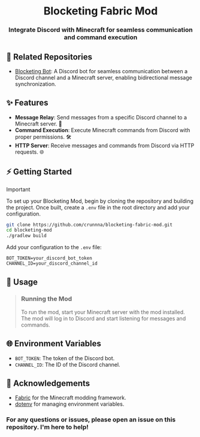 <div align="center">
  <h1 align="center">Blocketing Fabric Mod</h1>
  <h3>Integrate Discord with Minecraft for seamless communication and command execution</h3>
</div>

## 🔗 Related Repositories
- [Blocketing Bot](https://github.com/crunnna/blocketing-bot): A Discord bot for seamless communication between a Discord channel and a Minecraft server, enabling bidirectional message synchronization.

## ✨ Features
- **Message Relay**: Send messages from a specific Discord channel to a Minecraft server. 💬
- **Command Execution**: Execute Minecraft commands from Discord with proper permissions. 🛠️
- **HTTP Server**: Receive messages and commands from Discord via HTTP requests. 🌐

## ⚡ Getting Started
> [!IMPORTANT]
> To set up your Blocketing Mod, begin by cloning the repository and building the project. Once built, create a `.env` file in the root directory and add your configuration.
> ```sh
> git clone https://github.com/crunnna/blocketing-fabric-mod.git
> cd blocketing-mod
> ./gradlew build
> ```
> Add your configuration to the `.env` file:
> ```env
> BOT_TOKEN=your_discord_bot_token
> CHANNEL_ID=your_discord_channel_id
> ```

## 🚀 Usage
> ### Running the Mod
> To run the mod, start your Minecraft server with the mod installed. The mod will log in to Discord and start listening for messages and commands.

## 🌐 Environment Variables
- `BOT_TOKEN`: The token of the Discord bot.
- `CHANNEL_ID`: The ID of the Discord channel.

## 🙏 Acknowledgements
- [Fabric](https://fabricmc.net/) for the Minecraft modding framework.
- [dotenv](https://github.com/cdimascio/dotenv-java) for managing environment variables.

### For any questions or issues, please open an issue on this repository. I'm here to help!